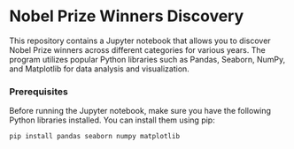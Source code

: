 # Nobel Prize Winners Discovery

This repository contains a Jupyter notebook that allows you to discover Nobel Prize winners across different categories for various years. The program utilizes popular Python libraries such as Pandas, Seaborn, NumPy, and Matplotlib for data analysis and visualization.

### Prerequisites

Before running the Jupyter notebook, make sure you have the following Python libraries installed. You can install them using pip:

`pip install pandas seaborn numpy matplotlib`
